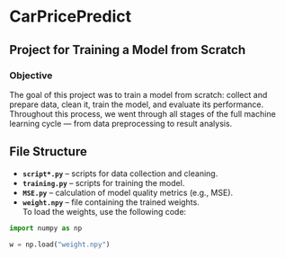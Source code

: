 # CarPricePredict
## Project for Training a Model from Scratch

### Objective
The goal of this project was to train a model from scratch: collect and prepare data, clean it, train the model, and evaluate its performance. Throughout this process, we went through all stages of the full machine learning cycle — from data preprocessing to result analysis.

## File Structure

- **`script*.py`** – scripts for data collection and cleaning.
- **`training.py`** – scripts for training the model.
- **`MSE.py`** – calculation of model quality metrics (e.g., MSE).
- **`weight.npy`** – file containing the trained weights.  
  To load the weights, use the following code:

```python
import numpy as np

w = np.load("weight.npy")
```
